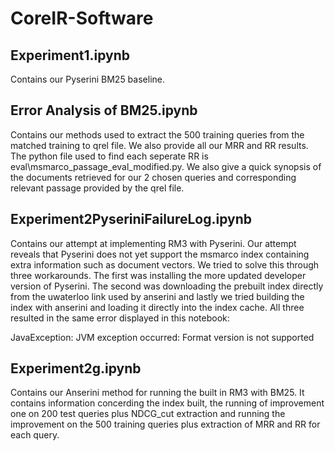 # CoreIR-Software

## Experiment1.ipynb
Contains our Pyserini BM25 baseline.

## Error Analysis of BM25.ipynb
Contains our methods used to extract the 500 training queries from the matched training to qrel file. We also provide all our MRR and RR results. The python file used to find each seperate RR is eval\msmarco_passage_eval_modified.py. We also give a quick synopsis of the documents retrieved for our 2 chosen queries and corresponding relevant passage provided by the qrel file. 

## Experiment2PyseriniFailureLog.ipynb
Contains our attempt at implementing RM3 with Pyserini. Our attempt reveals that Pyserini does not yet support the msmarco index containing extra information such as document vectors. We tried to solve this through three workarounds. The first was installing the more updated developer version of Pyserini. The second was downloading the prebuilt index directly from the uwaterloo link used by anserini and lastly we tried building the index with anserini and loading it directly into the index cache. All three resulted in the same error displayed in this notebook:

JavaException: JVM exception occurred: Format version is not supported

## Experiment2g.ipynb
Contains our Anserini method for running the built in RM3 with BM25. It contains information concerding the index built, the running of improvement one on 200 test queries plus NDCG_cut extraction and running the improvement on the 500 training queries plus extraction of MRR and RR for each query. 
